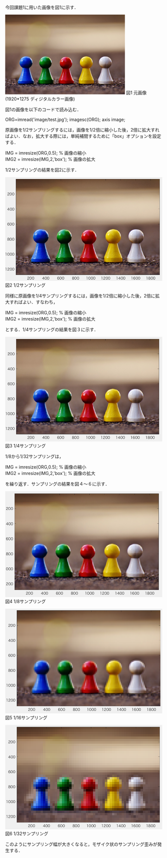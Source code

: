 今回課題1に用いた画像を図1に示す．

<img src="https://github.com/tableamd/lecture_image_processing/blob/master/image/test.jpg" width="384">
図1 元画像(1920*1275 ディジタルカラー画像)

図1の画像を以下のコードで読み込む．

ORG=imread('image/test.jpg');
imagesc(ORG); axis image;

原画像を1/2サンプリングするには，画像を1/2倍に縮小した後，2倍に拡大すればよい．なお，拡大する際には，単純補間するために「box」オプションを設定する．

IMG = imresize(ORG,0.5); % 画像の縮小  
IMG2 = imresize(IMG,2,'box'); % 画像の拡大

1/2サンプリングの結果を図2に示す．

![原画像](https://github.com/tableamd/lecture_image_processing/blob/master/kadai1/スクリーンショット%202016-11-07%2011.45.12.png?raw=true)
図2 1/2サンプリング

同様に原画像を1/4サンプリングするには，画像を1/2倍に縮小した後，2倍に拡大すればよい．すなわち，

IMG = imresize(ORG,0.5); % 画像の縮小  
IMG2 = imresize(IMG,2,'box'); % 画像の拡大

とする．1/4サンプリングの結果を図３に示す．

![原画像](https://github.com/tableamd/lecture_image_processing/blob/master/kadai1/スクリーンショット%202016-11-07%2011.45.22.png?raw=true)  
図3 1/4サンプリング

1/8から1/32サンプリングは，

IMG = imresize(ORG,0.5); % 画像の縮小  
IMG2 = imresize(IMG,2,'box'); % 画像の拡大

を繰り返す．サンプリングの結果を図４～６に示す．

![原画像](https://github.com/tableamd/lecture_image_processing/blob/master/kadai1/スクリーンショット%202016-11-07%2011.45.29.png?raw=true)  
図4 1/8サンプリング

![原画像](https://github.com/tableamd/lecture_image_processing/blob/master/kadai1/スクリーンショット%202016-11-07%2011.45.35.png?raw=true)  
図5 1/16サンプリング

![原画像](https://github.com/tableamd/lecture_image_processing/blob/master/kadai1/スクリーンショット%202016-11-07%2011.45.45.png?raw=true)  
図6 1/32サンプリング

このようにサンプリング幅が大きくなると，モザイク状のサンプリング歪みが発生する．